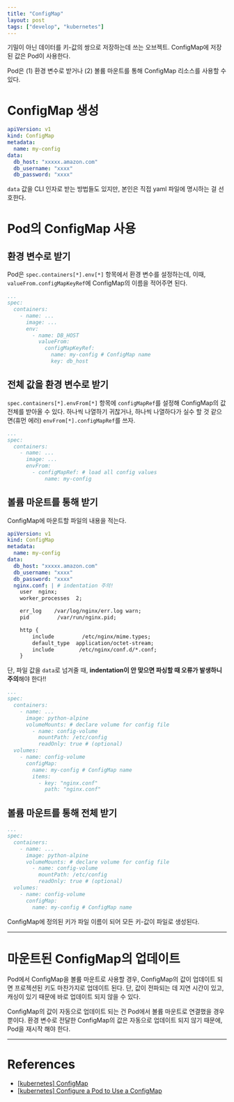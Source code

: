 ```yaml
---
title: "ConfigMap"
layout: post
tags: ["develop", "kubernetes"]
---
```


기밀이 아닌 데이터를 키-값의 쌍으로 저장하는데 쓰는 오브젝트. ConfigMap에 저장된 값은 Pod이 사용한다.

Pod은 (1) 환경 변수로 받거나 (2) 볼륨 마운트를 통해 ConfigMap 리소스를 사용할 수 있다.

# ConfigMap 생성

```yaml
apiVersion: v1
kind: ConfigMap
metadata:
  name: my-config
data:
  db_host: "xxxxx.amazon.com"
  db_username: "xxxx"
  db_password: "xxxx"
```

`data` 값을 CLI 인자로 받는 방법들도 있지만, 본인은 직접 yaml 파일에 명시하는 걸 선호한다.

# Pod의 ConfigMap 사용

## 환경 변수로 받기

Pod은 `spec.containers[*].env[*]` 항목에서 환경 변수를 설정하는데, 이때, `valueFrom.configMapKeyRef`에 ConfigMap의 이름을 적어주면 된다.

```yaml
...
spec:
  containers:
    - name: ...
      image: ...
      env:
        - name: DB_HOST
          valueFrom:
            configMapKeyRef:
              name: my-config # ConfigMap name
              key: db_host
```

## 전체 값을 환경 변수로 받기

`spec.containers[*].envFrom[*]` 항목에 `configMapRef`를 설정해 ConfigMap의 값 전체를 받아올 수 있다. 하나씩 나열하기 귀찮거나, 하나씩 나열하다가 실수 할 것 같으면(휴먼 에러) `envFrom[*].configMapRef`를 쓰자.

```yaml
...
spec:
  containers:
    - name: ...
      image: ...
      envFrom:
        - configMapRef: # load all config values
            name: my-config
```


## 볼륨 마운트를 통해 받기

ConfigMap에 마운트할 파일의 내용을 적는다.

```yaml
apiVersion: v1
kind: ConfigMap
metadata:
  name: my-config
data:
  db_host: "xxxxx.amazon.com"
  db_username: "xxxx"
  db_password: "xxxx"
  nginx.conf: | # indentation 주의!
    user  nginx;
    worker_processes  2;

    err_log    /var/log/nginx/err.log warn;
    pid         /var/run/nginx.pid;

    http {
        include         /etc/nginx/mime.types;
        default_type  application/octet-stream;
        include        /etc/nginx/conf.d/*.conf;
    }
```

단, 파일 값을 `data`로 넘겨줄 때, **indentation이 안 맞으면 파싱할 때 오류가 발생하니 주의**해야 한다!!


```yaml
...
spec:
  containers:
    - name: ...
      image: python-alpine
      volumeMounts: # declare volume for config file
        - name: config-volume
          mountPath: /etc/config
          readOnly: true # (optional)
  volumes:
    - name: config-volume
      configMap:
        name: my-config # ConfigMap name
        items:
          - key: "nginx.conf"
            path: "nginx.conf"
```

## 볼륨 마운트를 통해 전체 받기

```yaml
...
spec:
  containers:
    - name: ...
      image: python-alpine
      volumeMounts: # declare volume for config file
        - name: config-volume
          mountPath: /etc/config
          readOnly: true # (optional)
  volumes:
    - name: config-volume
      configMap:
        name: my-config # ConfigMap name
```

ConfigMap에 정의된 키가 파일 이름이 되어 모든 키-값이 파일로 생성된다.

<hr/>

# 마운트된 ConfigMap의 업데이트

Pod에서 ConfigMap을 볼륨 마운트로 사용할 경우, ConfigMap의 값이 업데이트 되면 프로젝션된 키도 마찬가지로 업데이트 된다. 단, 값이 전파되는 데 지연 시간이 있고, 캐싱이 있기 때문에 바로 업데이트 되지 않을 수 있다.

ConfigMap의 값이 자동으로 업데이트 되는 건 Pod에서 볼륨 마운트로 연결했을 경우 뿐이다. 환경 변수로 전달한 ConfigMap의 값은 자동으로 업데이트 되지 않기 때문에, Pod을 재시작 해야 한다.

<hr/>

# References

- [[kubernetes] ConfigMap](https://kubernetes.io/ko/docs/concepts/configuration/configmap/)
- [[kubernetes] Configure a Pod to Use a ConfigMap](https://kubernetes.io/docs/tasks/configure-pod-container/configure-pod-configmap/)